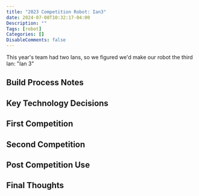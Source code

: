 ```yaml
---
title: "2023 Competition Robot: Ian3"
date: 2024-07-08T10:32:17-04:00
Description: ""
Tags: [robot]
Categories: []
DisableComments: false
---
```


This year's team had two Ians, so we figured we'd make our robot the third Ian: "Ian 3"

## Build Process Notes

## Key Technology Decisions

## First Competition

## Second Competition

## Post Competition Use

## Final Thoughts


